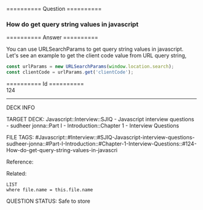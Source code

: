 ========== Question ==========  

### How do get query string values in javascript  

========== Answer ==========  

You can use URLSearchParams to get query string values in javascript. Let's see an example to get the client code value from URL query string,

```javascript
const urlParams = new URLSearchParams(window.location.search);
const clientCode = urlParams.get('clientCode');
```

========== Id ==========  
124

---

DECK INFO

TARGET DECK: Javascript::Interview::SJIQ - Javascript interview questions - sudheer jonna::Part I - Introduction::Chapter 1 - Interview Questions

FILE TAGS: #Javascript::#Interview::#SJIQ-Javascript-interview-questions-sudheer-jonna::#Part-I-Introduction::#Chapter-1-Interview-Questions::#124-How-do-get-query-string-values-in-javascri

Reference:

Related:

```dataview
LIST
where file.name = this.file.name
```

QUESTION STATUS: Safe to store
